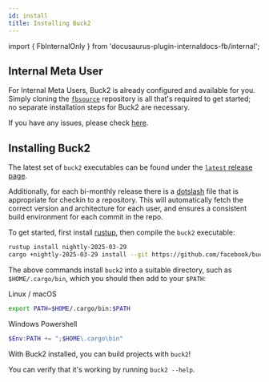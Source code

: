 ```yaml
---
id: install
title: Installing Buck2
---
```


import { FbInternalOnly } from 'docusaurus-plugin-internaldocs-fb/internal';

<FbInternalOnly>

## Internal Meta User

For Internal Meta Users, Buck2 is already configured and available for you.
Simply cloning the
[`fbsource`](https://www.internalfb.com/wiki/Repositories/fbsource/#cloning)
repository is all that's required to get started; no separate installation steps
for Buck2 are necessary.

If you have any issues, please check [here](../../users/faq/meta_installation).

</FbInternalOnly>

## Installing Buck2

The latest set of `buck2` executables can be found under the
[`latest` release page](https://github.com/facebook/buck2/releases/tag/latest).

Additionally, for each bi-monthly release there is a
[dotslash](https://dotslash-cli.com/) file that is appropriate for checkin to a
repository. This will automatically fetch the correct version and architecture
for each user, and ensures a consistent build environment for each commit in the
repo.

To get started, first install [rustup](https://rustup.rs/), then compile the
`buck2` executable:

```bash
rustup install nightly-2025-03-29
cargo +nightly-2025-03-29 install --git https://github.com/facebook/buck2.git buck2
```

The above commands install `buck2` into a suitable directory, such as
`$HOME/.cargo/bin`, which you should then add to your `$PATH`:

Linux / macOS

```sh
export PATH=$HOME/.cargo/bin:$PATH
```

Windows Powershell

```powershell
$Env:PATH += ";$HOME\.cargo\bin"
```

With Buck2 installed, you can build projects with `buck2`!

You can verify that it's working by running `buck2 --help`.
